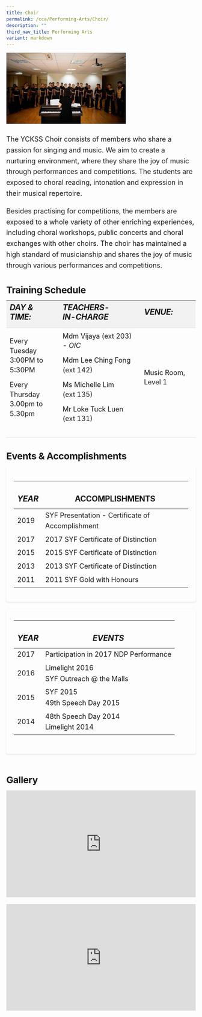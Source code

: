 ```yaml
---
title: Choir
permalink: /cca/Performing-Arts/Choir/
description: ""
third_nav_title: Performing Arts
variant: markdown
---
```

<div class="yck-component">
    <img class="yck-img" alt="" src="/images/Our%20Curriculum/Non%20Academic%20Programmes/CoCurricular%20Activities/Performing%20Arts/Choir.jpg">
    <p>The YCKSS Choir consists of members who share a passion for singing and music. We aim to create a nurturing environment, where they share the joy of music through performances and competitions. The students are exposed to choral reading, intonation and expression in their musical repertoire.</p> 
<p>Besides practising for competitions, the members are exposed to a whole variety of other enriching experiences, including choral workshops, public concerts and choral exchanges with other choirs. The choir has maintained a high standard of musicianship and shares the joy of music through various performances and competitions.</p>
</div>

<div class="yck-component">
	<h3 class="yck-h4">Training Schedule</h3>
<table class="yck-table">
            <thead>
                <tr>
                    <th class="yck-th"><h5 class="yck-h5">DAY &amp; TIME:</h5></th>
                    <th class="yck-th"><h5 class="yck-h5">TEACHERS-IN-CHARGE</h5></th>
                     <th class="yck-th"><h5 class="yck-h5">VENUE:</h5></th>
                </tr>
            </thead>
            <tbody>
                <tr>
									<td class="yck-td"><p>Every Tuesday<br>  
3:00PM to 5:30PM</p>
									<p>Every Thursday<br>3.00pm to 5.30pm</p></td>
                    <td class="yck-td"><p>
											Mdm Vijaya (ext 203) - <i>OIC</i></p>
                       <p>Mdm Lee Ching Fong (ext 142)</p>
                        <p>Ms Michelle Lim (ext 135)</p>
                        <p>Mr Loke Tuck Luen (ext 131)</p>
                    </td>
									<td class="yck-td"><p>Music Room, Level 1</p></td>
                </tr>
            </tbody>
        </table>
</div>



<div class="yck-component">
	<h4>Events &amp; Accomplishments</h4>
	<div class="col-container">
		<div class="column">
            <table>
                <thead>
                    <tr>
                        <th>
                            <h5 class="yck-h5">YEAR</h5>
                        </th>
                        <th>
                            <h4 class="yck-h5">ACCOMPLISHMENTS</h4>
                        </th>
                    </tr>
                </thead>
                <tbody>
                    <tr>
                        <td>2019</td>
                        <td>SYF Presentation - Certificate of Accomplishment</td>
                    </tr>
                    <tr>
                        <td>2017</td>
                        <td>2017 SYF Certificate of Distinction</td>
                    </tr>
                    <tr>
                        <td>2015</td>
                        <td>2015 SYF Certificate of Distinction</td>
                    </tr>
                    <tr>
                        <td>2013</td>
                        <td>2013 SYF Certificate of Distinction</td>
                    </tr>
                    <tr>
                        <td>2011</td>
                        <td>2011 SYF Gold with Honours</td>
                    </tr>
                </tbody>
            </table>
        </div>
		<div class="column">
			<table class="yck-table">
    <thead>
        <tr>
            <th>
                <h5>YEAR</h5>
            </th>
            <th>
                <h5>EVENTS</h5>
            </th>
        </tr>
    </thead>
    <tbody>
        <tr>
            <td>2017</td>
					<td>Participation in 2017 NDP Performance</td>
        </tr>
        <tr>
            <td>2016</td>
					<td>Limelight 2016<br>SYF Outreach @ the Malls</td>
        </tr>
        <tr>
            <td>2015</td>
            <td>SYF 2015<br>49th Speech Day 2015</td>
        </tr>
        <tr>
            <td>2014</td>
            <td>48th Speech Day 2014<br>Limelight 2014</td>
        </tr>
    </tbody>
</table>
        </div>
	</div>
	</div>

<div class="yck-component">
	<h4>Gallery</h4>
			<div class="video-container">
		 <iframe src="https://www.youtube.com/embed/TYoE4UY1WXo" title="YouTube video player" frameborder="0" allow="accelerometer; autoplay; clipboard-write; encrypted-media; gyroscope; picture-in-picture" allowfullscreen=""></iframe>
	</div>

<div class="video-container">
<iframe allowfullscreen="true" height="1109" width="1920" frameborder="0" src="https://docs.google.com/presentation/d/e/2PACX-1vQ_LQl5O6LemYnx5IahVDsre5nZVveYG1VTdOd1xdgfhmBbH-yftOUqRwkTYFe8YA/embed?start=true&amp;loop=true&amp;delayms=10000"></iframe>
	</div>
</div>

<style>
	:root {
    --yck-text-line-height: 1.6em;
    --yck-heading-line-height: 1.2em;
    --yck-heading-letter-spacing: -0.02em;
    --yck-spacing-unit: 1em;

    --yck-step--2: clamp(0.7813rem, 0.9263rem + -0.1872vw, 0.8889rem);
    --yck-step--1: clamp(0.9375rem, 1.0217rem + -0.1087vw, 1rem);
    --yck-step-0: clamp(1.125rem, 1.125rem + 0vw, 1.125rem);
    --yck-step-1: clamp(1.2656rem, 1.2363rem + 0.1467vw, 1.35rem);
    --yck-step-2: clamp(1.4238rem, 1.3556rem + 0.3412vw, 1.62rem);
    --yck-step-3: clamp(1.6018rem, 1.4828rem + 0.5951vw, 1.944rem);
    --yck-step-4: clamp(1.802rem, 1.6174rem + 0.9231vw, 2.3328rem);
    --yck-step-5: clamp(2.0273rem, 1.7587rem + 1.3427vw, 2.7994rem);

    --yck-space-s-xl: clamp(0.75rem, 0.7337rem + 1.9565vw, 2.7994rem);
    interpolate-size: allow-keywords;
}


.yck-component {
    line-height: var(--yck-text-line-height);
    letter-spacing: normal;
    font-size: var(--yck-step-0);
    margin-bottom: var(--yck-spacing-unit);
}

.yck-component h1,
.yck-component h2,
.yck-component h3,
.yck-component h4,
.yck-component h5,
.yck-component h6,
.yck-component p {
    overflow-wrap: break-word;
}

.yck-component h1,
.yck-component h2,
.yck-component h3,
.yck-component h4,
.yck-component h5,
.yck-component h6 {
    text-wrap: balance;
}

.yck-component p,
.yck-component ol,
.yck-component ul {
    text-wrap: pretty;
    margin-bottom: var(--yck-spacing-unit);
}

.yck-component p:last-child,
.yck-component ul li:last-child,
.yck-component ol li:last-child {
    margin-bottom: calc(var(--yck-space-s-xl)*1.2);
}

.yck-component .yck-h1,
.yck-component h1 {
    font-size: var(--yck-step-5);
    margin-bottom: var(--yck-space-s-xl);
    line-height: var(--yck-heading-line-height);
    letter-spacing: var(--yck-heading-letter-spacing);
}

.yck-component .yck-h2,
.yck-component h2 {
    font-size: var(--yck-step-4);
    margin-bottom: calc(var(--yck-space-s-xl) * 0.8);
    line-height: var(--yck-heading-line-height);
    letter-spacing: var(--yck-heading-letter-spacing);
}

.yck-component .yck-h3,
.yck-component h3 {
    font-size: var(--yck-step-3);
    margin-bottom: calc(var(--yck-space-s-xl) * 0.6);
    line-height: var(--yck-heading-line-height);
    letter-spacing: var(--yck-heading-letter-spacing);
}

.yck-component .yck-h4,
.yck-component h4 {
    font-size: var(--yck-step-2);
    margin-bottom: calc(var(--yck-space-s-xl) * 0.4);
    text-transform: capitalize;
    line-height: var(--yck-heading-line-height);
    letter-spacing: var(--yck-heading-letter-spacing);
}

.yck-component .yck-h5,
.yck-component h5 {
    font-size: var(--yck-step-1);
    margin-bottom: calc(var(--yck-space-s-xl) * 0.3);
    text-transform: uppercase;
    line-height: var(--yck-heading-line-height);
    letter-spacing: var(--yck-heading-letter-spacing);
}

.yck-component .yck-h6,
.yck-component h6 {
    font-size: var(--yck-step-0);
    margin-bottom: calc(var(--yck-spacing-unit) * 0.2);
    text-transform: uppercase;
    line-height: var(--yck-heading-line-height);
    letter-spacing: var(--yck-heading-letter-spacing);
}

.yck-component .yck-table {
    border-collapse: collapse;
    max-width: 100%;
    margin-top: 0.5em;
    margin-bottom: var(--yck-space-s-xl);
    font-size: var(--yck-step-0);
}

.yck-component .yck-th {
    background-color: #f2f2f2;
    text-align: left;
    border-bottom: 1px solid #ddd;
    text-transform: uppercase;
}

.yck-component .yck-th h4,
.yck-component .yck-th h5,
.yck-component .yck-th h6 {
    margin: 0 0 0.5em;
}

.yck-component .yck-td {
    border-bottom: 1px solid #ddd;
    max-width: 400px;
    word-wrap: break-word;
    padding-top: 0.5em;
    padding-bottom: 0.5em;
}

.yck-component .yck-table tbody .yck-td p {
    margin-top: 0;
    margin-bottom: 0.25em;
    line-height: 1.6rem;
    padding-bottom: 0.5em;
}

.yck-component .yck-table tbody .yck-td p:last-child {
    margin-bottom: var(--yck-spacing-unit);
}

.yck-component .bqcontainer {
    max-width: 800px;
    padding: 20px;
    margin-bottom: var(--yck-space-s-xl);
}

.yck-component blockquote {
    position: relative;
    margin: 40px 0;
    padding: 30px 40px;
    background-color: white;
    border-radius: 5px;
    box-shadow: 0 2px 8px rgba(0, 0, 0, 0.1);
}

.yck-component blockquote p {
    color: #ff6b6b;
    font-style: italic;
    font-size: var(--yck-step-1);
    line-height: 1.6;
    margin: 0;
}

.yck-component blockquote::before {
    content: '"';
    position: absolute;
    top: 10px;
    left: 10px;
    color: #ff6b6b;
    font-size: 60px;
    font-family: Georgia, serif;
    opacity: 0.3;
}

.yck-component cite {
    display: block;
    margin-top: var(--yck-spacing-unit);
    font-size: var(--yck-step-0);
    font-style: normal;
    font-weight: bold;
    color: #555;
    text-align: right;
}

.yck-component .col-container {
    width: 100%;
    max-width: 1400px;
    margin: 0 auto;

    /* CSS Multi-column Layout properties */
    /* column-count: 2; */
    column-width: 400px;
    column-gap: 20px;
}

.yck-component .column {
    break-inside: avoid;
    /* Prevents content from breaking across columns */
    page-break-inside: avoid;
    /* For older browsers */
    padding: 20px;
    margin-bottom: 20px;
    border-radius: 5px;
    box-shadow: 0 2px 4px rgba(0, 0, 0, 0.1);
}

/* Flexbox Grid */
.yck-component .yck-flexbox-grid {
    --yck-min: 22ch;
    --yck-gap: 1.5em;
    display: flex;
    flex-wrap: wrap;
    list-style: none;
    gap: var(--yck-gap);
}

.yck-component .yck-flexbox-grid>* {
    flex: 1 1 var(--yck-min);
    list-style: none;
}

/** Responsive Video container **/
.yck-component .video-container {
    position: relative;
    width: 100%;
    padding-bottom: 56.25%;
    /* 16:9 aspect ratio */
    height: 0;
    overflow: hidden;
	margin-bottom: var(--yck-spacing-unit);
}

.yck-component .video-container iframe {
    position: absolute;
    top: 0;
    left: 0;
    width: 100%;
    height: 100%;
}

	
</style>